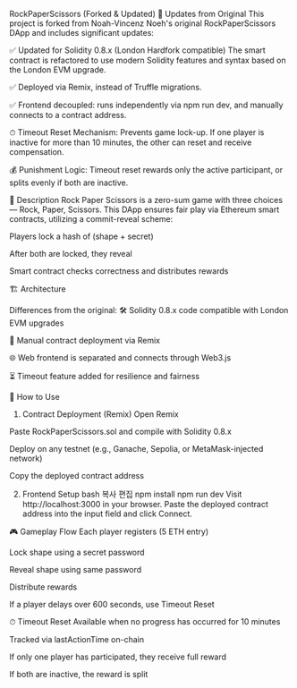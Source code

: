 RockPaperScissors (Forked & Updated)
🔄 Updates from Original
This project is forked from Noah-Vincenz Noeh's original RockPaperScissors DApp and includes significant updates:

✅ Updated for Solidity 0.8.x (London Hardfork compatible)
The smart contract is refactored to use modern Solidity features and syntax based on the London EVM upgrade.

✅ Deployed via Remix, instead of Truffle migrations.

✅ Frontend decoupled: runs independently via npm run dev, and manually connects to a contract address.

⏱ Timeout Reset Mechanism: Prevents game lock-up. If one player is inactive for more than 10 minutes, the other can reset and receive compensation.

💰 Punishment Logic: Timeout reset rewards only the active participant, or splits evenly if both are inactive.

📝 Description
Rock Paper Scissors is a zero-sum game with three choices — Rock, Paper, Scissors. This DApp ensures fair play via Ethereum smart contracts, utilizing a commit-reveal scheme:

Players lock a hash of (shape + secret)

After both are locked, they reveal

Smart contract checks correctness and distributes rewards

🏗 Architecture


Differences from the original:
🛠 Solidity 0.8.x code compatible with London EVM upgrades

🧱 Manual contract deployment via Remix

🌐 Web frontend is separated and connects through Web3.js

⏳ Timeout feature added for resilience and fairness

🚀 How to Use
1. Contract Deployment (Remix)
Open Remix

Paste RockPaperScissors.sol and compile with Solidity 0.8.x

Deploy on any testnet (e.g., Ganache, Sepolia, or MetaMask-injected network)

Copy the deployed contract address

2. Frontend Setup
bash
복사
편집
npm install
npm run dev
Visit http://localhost:3000 in your browser.
Paste the deployed contract address into the input field and click Connect.

🎮 Gameplay Flow
Each player registers (5 ETH entry)

Lock shape using a secret password

Reveal shape using same password

Distribute rewards

If a player delays over 600 seconds, use Timeout Reset

⏱ Timeout Reset
Available when no progress has occurred for 10 minutes

Tracked via lastActionTime on-chain

If only one player has participated, they receive full reward

If both are inactive, the reward is split